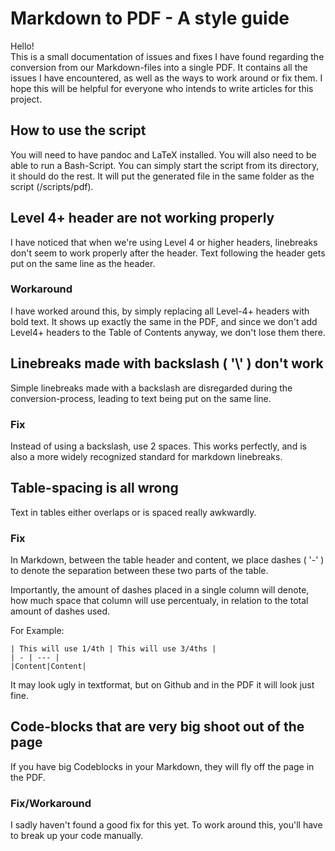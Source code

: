 # Markdown to PDF - A style guide

Hello!  
This is a small documentation of issues and fixes I have found regarding the conversion from our Markdown-files into a single PDF. It contains all the issues I have encountered, as well as the ways to work around or fix them. I hope this will be helpful for everyone who intends to write articles for this project.

## How to use the script
You will need to have pandoc and LaTeX installed. You will also need to be able to run a Bash-Script.
You can simply start the script from its directory, it should do the rest. It will put the generated file in the same folder as the script (/scripts/pdf).

## Level 4+ header are not working properly
I have noticed that when we're using Level 4 or higher headers, linebreaks don't seem to work properly after the header. Text following the header gets put on the same line as the header.

### Workaround
I have worked around this, by simply replacing all Level-4+ headers with bold text.
It shows up exactly the same in the PDF, and since we don't add Level4+ headers to the Table of Contents anyway, we don't lose them there. 

## Linebreaks made with backslash ( '\\' ) don't work
Simple linebreaks made with a backslash are disregarded during the conversion-process, leading to text being put on the same line.

### Fix
Instead of using a backslash, use 2 spaces. This works perfectly, and is also a more widely recognized standard for markdown linebreaks.

## Table-spacing is all wrong
Text in tables either overlaps or is spaced really awkwardly.

### Fix
In Markdown, between the table header and content, we place dashes ( '-' ) to denote the separation between these two parts of the table.

Importantly, the amount of dashes placed in a single column will denote, how much space that column will use percentualy, in relation to the total amount of dashes used.

For Example:

``````
| This will use 1/4th | This will use 3/4ths |
| - | --- |
|Content|Content|
``````

It may look ugly in textformat, but on Github and in the PDF it will look just fine.

## Code-blocks that are very big shoot out of the page
If you have big Codeblocks in your Markdown, they will fly off the page in the PDF.

### Fix/Workaround
I sadly haven't found a good fix for this yet. To work around this, you'll have to break up your code manually.

